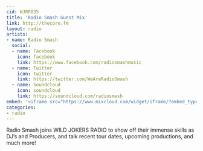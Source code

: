 ```yaml
---
cid: WJRR035
title: 'Radio Smash Guest Mix'
link: http://thecore.fm
layout: radio
artists: 
- name: Radio Smash
  social:
  - name: Facebook
    icon: facebook
    link: https://www.facebook.com/radiosmashmusic
  - name: Twitter
    icon: twitter
    link: https://twitter.com/WeAreRadioSmash
  - name: Soundcloud
    icon: soundcloud
    link: https://soundcloud.com/radiosmash
embed: '<iframe src="https://www.mixcloud.com/widget/iframe/?embed_type=widget_standard&amp;embed_uuid=9b3046f3-cd7b-4a20-902d-f5f903bb29b2&amp;feed=https%3A%2F%2Fwww.mixcloud.com%2FWildjokers%2Fradio-smash-guest-mix-04-26-15%2F&amp;hide_cover=1&amp;hide_tracklist=1&amp;replace=0" frameborder="0" height="180" width="100%"></iframe>'
categories:
- radio
---
```


Radio Smash joins WILD JOKERS RADIO to show off their immense skills as DJ’s and Producers, and talk recent tour dates, upcoming productions, and much more!
